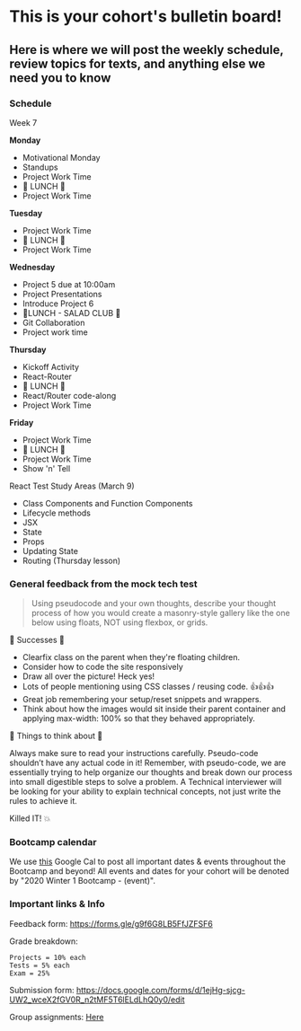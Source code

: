 # This is your cohort's bulletin board! 
## Here is where we will post the weekly schedule, review topics for texts, and anything else we need you to know

### Schedule

Week 7

**Monday**

* Motivational Monday
* Standups
* Project Work Time
* 🍴 LUNCH 🍴
* Project Work Time


**Tuesday**

* Project Work Time
* 🍴 LUNCH 🍴
* Project Work Time


**Wednesday**

* Project 5 due at 10:00am
* Project Presentations
* Introduce Project 6
* 🥗LUNCH - SALAD CLUB 🥗
* Git Collaboration 
* Project work time

**Thursday**

* Kickoff Activity
* React-Router
* 🍴 LUNCH 🍴
* React/Router code-along
* Project Work Time

**Friday**

* Project Work Time
* 🍴 LUNCH 🍴
* Project Work Time
* Show 'n' Tell

React Test Study Areas (March 9)

* Class Components and Function Components
* Lifecycle methods
* JSX
* State
* Props
* Updating State
* Routing (Thursday lesson)



### General feedback from the mock tech test
> Using pseudocode and your own thoughts, describe your thought process of how you would create a masonry-style gallery like the one below using floats, NOT using flexbox, or grids.

🎉 Successes 🎉

- Clearfix class on the parent when they're floating children.
- Consider how to code the site responsively
- Draw all over the picture! Heck yes!
- Lots of people mentioning using CSS classes / reusing code. 👍👍👍
- Great job remembering your setup/reset snippets and wrappers.
- Think about how the images would sit inside their parent container and applying max-width: 100% so that they behaved appropriately.

🔨 Things to think about 🔨

Always make sure to read your instructions carefully. Pseudo-code shouldn’t have any actual code in it! Remember, with pseudo-code, we are essentially trying to help organize our thoughts and break down our process into small digestible steps to solve a problem. A Technical interviewer will be looking for your ability to explain technical concepts, not just write the rules to achieve it.

Killed IT! 💥




### Bootcamp calendar
We use [this](https://calendar.google.com/calendar/embed?src=hackeryou.com_ckj6930nr6kraakaisos09cccs%40group.calendar.google.com&ctz=America%2FToronto) Google Cal to post all important dates & events throughout the Bootcamp and beyond! All events and dates for your cohort will be denoted by "2020 Winter 1 Bootcamp - (event)".

### Important links & Info
Feedback form: https://forms.gle/g9f6G8LB5FfJZFSF6

Grade breakdown:
```
Projects = 10% each
Tests = 5% each
Exam = 25%
```

Submission form: https://docs.google.com/forms/d/1ejHg-sjcg-UW2_wceX2fGV0R_n2tMF5T6lELdLhQ0y0/edit

Group assignments: [Here](https://docs.google.com/spreadsheets/d/1qw-dnRppkzRaXscOvdPusE1SHsEiSGnHQrPoRf2kujU/edit#gid=1112317742)

